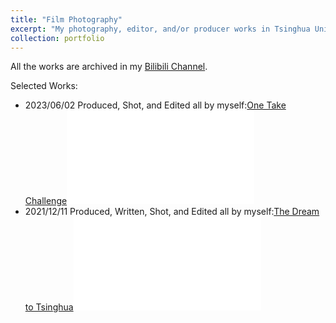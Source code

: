 ```yaml
---
title: "Film Photography"
excerpt: "My photography, editor, and/or producer works in Tsinghua University."
collection: portfolio
---
```

All the works are archived in my [Bilibili Channel](https://space.bilibili.com/46242186).

Selected Works:
- 2023/06/02 Produced, Shot, and Edited all by myself:[One Take Challenge](https://www.bilibili.com/video/BV1XL411q7uo)<iframe src="//player.bilibili.com/player.html?aid=444286502&bvid=BV1XL411q7uo&cid=1150126181&p=1" scrolling="no" border="0" frameborder="no" framespacing="0" allowfullscreen="true"> </iframe>
- 2021/12/11 Produced, Written, Shot, and Edited all by myself:[The Dream to Tsinghua](https://www.bilibili.com/video/BV1qa411r7VA)<iframe src="//player.bilibili.com/player.html?aid=209800430&bvid=BV1qa411r7VA&cid=459032572&p=1" scrolling="no" border="0" frameborder="no" framespacing="0" allowfullscreen="true"> </iframe>